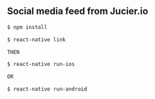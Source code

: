 
## Social media feed from Jucier.io

```sh
$ npm install

$ react-native link

THEN

$ react-native run-ios

OR

$ react-native run-android
```

